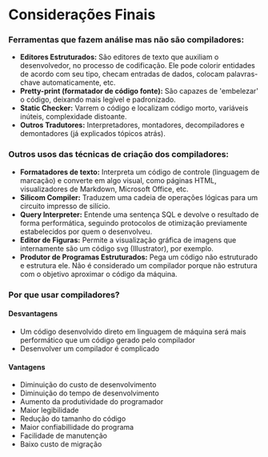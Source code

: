 # **Considerações Finais**

### Ferramentas que fazem análise mas não são compiladores:

- **Editores Estruturados:** São editores de texto que auxiliam o desenvolvedor, no processo de codificação. Ele pode colorir entidades de acordo com seu tipo, checam entradas de dados, colocam palavras-chave automaticamente, etc.
- **Pretty-print (formatador de código fonte):** São capazes de 'embelezar' o código, deixando mais legível e padronizado.
- **Static Checker:** Varrem o código e localizam código morto, variáveis inúteis, complexidade distoante.
- **Outros Tradutores:** Interpretadores, montadores, decompiladores e demontadores (já explicados tópicos atrás).

### Outros usos das técnicas de criação dos compiladores:

- **Formatadores de texto:** Interpreta um código de controle (linguagem de marcação) e converte em algo visual, como páginas HTML, visualizadores de Markdown, Microsoft Office, etc.
- **Silicom Compiler:** Traduzem uma cadeia de operações lógicas para um circuito impresso de silício.
- **Query Interpreter:** Entende uma sentença SQL e devolve o resultado de forma performática, seguindo protocolos de otimização previamente estabelecidos por quem o desenvolveu.
- **Editor de Figuras:** Permite a visualização gráfica de imagens que internamente são um código svg (Illustrator), por exemplo.
- **Produtor de Programas Estruturados:** Pega um código não estruturado e estrutura ele. Não é considerado um compilador porque não estrutura com o objetivo aproximar o código da máquina.

### Por que usar compiladores?

#### Desvantagens

- Um código desenvolvido direto em linguagem de máquina será mais performático que um código gerado pelo compilador
- Desenvolver um compilador é complicado

#### Vantagens

- Diminuição do custo de desenvolvimento
- Diminuição do tempo de desenvolvimento
- Aumento da produtividade do programador
- Maior legibilidade
- Redução do tamanho do código
- Maior confiabillidade do programa
- Facilidade de manutenção
- Baixo custo de migração
